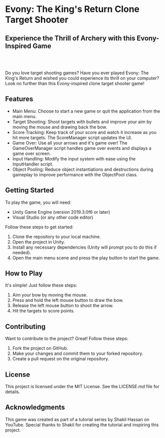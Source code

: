 <H1>Evony: The King's Return Clone Target Shooter</H1>
<h2>Experience the Thrill of Archery with this Evony-Inspired Game</h2>
<br/><br/>
<p>Do you love target shooting games? Have you ever played Evony: The King's Return and wished you could experience its thrill on your computer? Look no further than this Evony-inspired clone target shooter game!</p>
<h2>Features</h2>
<ul>
<li>Main Menu: Choose to start a new game or quit the application from the main menu.</li>
<li>Target Shooting: Shoot targets with bullets and improve your aim by moving the mouse and drawing back the bow.</li>
<li>Score Tracking: Keep track of your score and watch it increase as you hit more targets. The ScoreManager script updates the UI.</li>
<li>Game Over: Use all your arrows and it's game over! The GameOverManager script handles game over events and displays a game over screen.</li>
<li>Input Handling: Modify the input system with ease using the InputHandler script.</li>
<li>Object Pooling: Reduce object instantiations and destructions during gameplay to improve performance with the ObjectPool class.</li>
</ul>
<h2>Getting Started</h2>
<p>To play the game, you will need:</p>
<ul>
<li>Unity Game Engine (version 2019.3.0f6 or later)</li>
<li>Visual Studio (or any other code editor)</li>
</ul>
<p>Follow these steps to get started:</p>
<ol>
<li>Clone the repository to your local machine.</li>
<li>Open the project in Unity.</li>
<li>Install any necessary dependencies (Unity will prompt you to do this if needed).</li>
<li>Open the main menu scene and press the play button to start the game.</li>
</ol>
<h2>How to Play</h2>
<p>It's simple! Just follow these steps:</p>
<ol>
<li>Aim your bow by moving the mouse.</li>
<li>Press and hold the left mouse button to draw the bow.</li>
<li>Release the left mouse button to shoot the arrow.</li>
<li>Hit the targets to score points.</li>
</ol>
<h2>Contributing</h2>
<p>Want to contribute to the project? Great! Follow these steps:</p>
<ol>
<li>Fork the project on GitHub.</li>
<li>Make your changes and commit them to your forked repository.</li>
<li>Create a pull request on the original repository.</li>
</ol>
<h2>License</h2>
<p>This project is licensed under the MIT License. See the LICENSE.md file for details.</p>
<h2>Acknowledgments</h2>
<p>This game was created as part of a tutorial series by Shakil Hassan on YouTube. Special thanks to Shakil for creating the tutorial and inspiring this project.</p>
